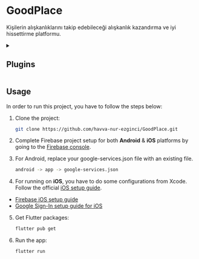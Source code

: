 # GoodPlace
Kişilerin alışkanlıklarını takip edebileceği alışkanlık kazandırma ve iyi hissettirme platformu.

<details>
    <summary><h2>Plugins</h2></summary>

The Flutter plugins used in this project are as follows:

### Core Packages
- **[cupertino_icons](https://pub.dev/packages/cupertino_icons)**
- **[google_fonts](https://pub.dev/packages/google_fonts)**

### UI Components
- **[gap](https://pub.dev/packages/gap)**
- **[carousel_slider](https://pub.dev/packages/carousel_slider)**
- **[toastification](https://pub.dev/packages/toastification)**
- **[skeletonizer](https://pub.dev/packages/skeletonizer)**
- **[table_calendar](https://pub.dev/packages/table_calendar)**
- **[flutter_slidable](https://pub.dev/packages/flutter_slidable)**

### State Management & Utilities
- **[provider](https://pub.dev/packages/provider)**
- **[shared_preferences](https://pub.dev/packages/shared_preferences)**
- **[intl](https://pub.dev/packages/intl)**
- **[dio](https://pub.dev/packages/dio)**
- **[email_validator](https://pub.dev/packages/email_validator)**

### Firebase Integration
- **[cloud_firestore](https://pub.dev/packages/cloud_firestore)**
- **[firebase_core](https://pub.dev/packages/firebase_core)**.
- **[firebase_auth](https://pub.dev/packages/firebase_auth)**
- **[google_sign_in](https://pub.dev/packages/google_sign_in)**
- **[firebase_messaging](https://pub.dev/packages/firebase_messaging)**

### Animations & Visuals
- **[lottie](https://pub.dev/packages/lottie)**
- **[flutter_animate](https://pub.dev/packages/flutter_animate)**
- **[animated_text_kit](https://pub.dev/packages/animated_text_kit)**

### Debugging
- **[logger](https://pub.dev/packages/logger)**

### Chat & AI Integration
- **[http](https://pub.dev/packages/http)**
- **[flutter_dotenv](https://pub.dev/packages/flutter_dotenv)**
- **[showcaseview](https://pub.dev/packages/showcaseview)**
- **[flutter_chat_bubble](https://pub.dev/packages/flutter_chat_bubble)**

### Other Utilities
- **[flutter_markdown](https://pub.dev/packages/flutter_markdown)**
- **[grock](https://pub.dev/packages/grock)**

</details>

## Usage

In order to run this project, you have to follow the steps below:

1. Clone the project:

   ```bash
   git clone https://github.com/havva-nur-ezginci/GoodPlace.git
   ```

2. Complete Firebase project setup for both **Android** & **iOS** platforms by going to the [Firebase console](https://console.firebase.google.com/).

3. For Android, replace your google-services.json file with an existing file. 

   ```bash
   android -> app -> google-services.json
   ```
4. For running on **iOS**, you have to do some configurations from Xcode. Follow the official [iOS setup guide](https://docs.flutter.dev/get-started/install/macos#deploy-to-ios-devices).

- [Firebase iOS setup guide](https://firebase.google.com/docs/ios/setup)
- [Google Sign-In setup guide for iOS](https://developers.google.com/identity/sign-in/ios/start)

5. Get Flutter packages:

   ```bash
   flutter pub get
   ```

6. Run the app:

   ```bash
   flutter run
   ```
   
